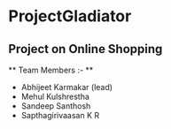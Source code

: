 # ProjectGladiator
## Project on Online Shopping
** Team Members :- **
  * Abhijeet Karmakar (lead)
  * Mehul Kulshrestha
  * Sandeep Santhosh
  * Sapthagirivaasan K R
